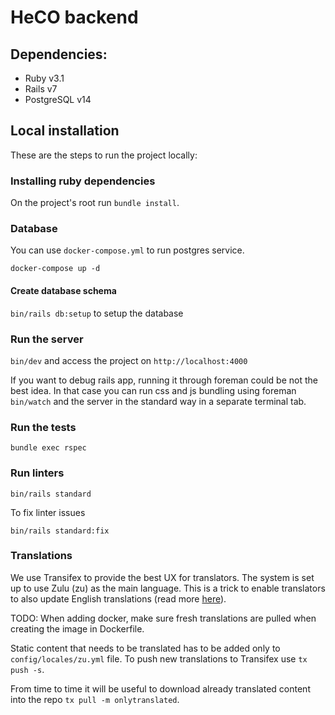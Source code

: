 # HeCO backend

## Dependencies:

- Ruby v3.1
- Rails v7
- PostgreSQL v14

## Local installation

These are the steps to run the project locally:

### Installing ruby dependencies

On the project's root run `bundle install`.

### Database

You can use `docker-compose.yml` to run postgres service.

`docker-compose up -d`

#### Create database schema

`bin/rails db:setup` to setup the database

### Run the server

`bin/dev` and access the project on `http://localhost:4000`

If you want to debug rails app, running it through foreman could be not the best idea. In that case you can run css and js bundling
using foreman `bin/watch` and the server in the standard way in a separate terminal tab.

### Run the tests

`bundle exec rspec`

### Run linters

`bin/rails standard`

To fix linter issues

`bin/rails standard:fix`

### Translations

We use Transifex to provide the best UX for translators. The system is set up to use Zulu (zu) as the main language. This is a trick to enable translators to also update English translations (read more [here](https://github.com/Vizzuality/heco-invest/tree/develop/frontend#translations)).

TODO: When adding docker, make sure fresh translations are pulled when creating the image in Dockerfile.

Static content that needs to be translated has to be added only to `config/locales/zu.yml` file. To push new translations to Transifex use `tx push -s`.

From time to time it will be useful to download already translated content into the repo `tx pull -m onlytranslated`.

